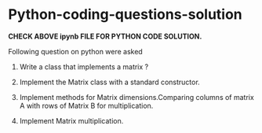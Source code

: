 # Python-coding-questions-solution

**CHECK ABOVE ipynb FILE FOR PYTHON CODE SOLUTION.**
 
 Following question on python were asked

1. Write a class that implements a matrix ?

2. Implement the Matrix class with a standard constructor.

3. Implement methods for Matrix dimensions.Comparing columns of matrix A with rows of Matrix B for multiplication.

4. Implement Matrix multiplication.
